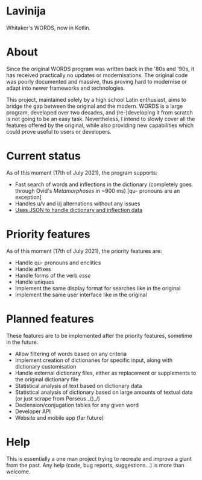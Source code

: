 # Lavinija

Whitaker's WORDS, now in Kotlin.

# About

Since the original WORDS program was written back in the '80s and '90s, it has
received practically no updates or modernisations. The original code was poorly documented and
massive, thus proving hard to modernise or adapt into newer frameworks and technologies. 

This project, maintained solely by a high school Latin enthusiast, aims to bridge the gap between
the original and the modern. WORDS is a large program, developed over two decades, and (re-)developing it from scratch
is not going to be an easy task. Nevertheless, I intend to slowly cover all the features offered by the original, while
also providing new capabilities which could prove useful to users or developers.

# Current status

As of this moment (17th of July 2021), the program supports:

* Fast search of words and inflections in the dictionary (completely goes through Ovid's *Metamorphoses* in ~900 ms)
  \[qu- pronouns are an exception]
* Handles u/v and i/j alternations without any issues
* [Uses JSON to handle dictionary and inflection data](https://github.com/Salihbasic/whitaker-words-jsonisator)

# Priority features

As of this moment (17th of July 2021), the priority features are:

* Handle qu- pronouns and enclitics
* Handle affixes
* Handle forms of the verb *esse*
* Handle uniques
* Implement the same display format for searches like in the original
* Implement the same user interface like in the original

# Planned features

These features are to be implemented after the priority features, sometime in the future.

* Allow filtering of words based on any criteria
* Implement creation of dictionaries for specific input, along with dictionary customisation
* Handle external dictionary files, either as replacement or supplements to the original dictionary file
* Statistical analysis of text based on dictionary data
* Statistical analysis of dictionary based on large amounts of textual data (or just scrape from Perseus \_()_/)
* Declension/conjugation tables for any given word
* Developer API
* Website and mobile app (far future)

# Help

This is essentially a one man project trying to recreate and improve a giant from the past. Any help
(code, bug reports, suggestions...) is more than welcome.